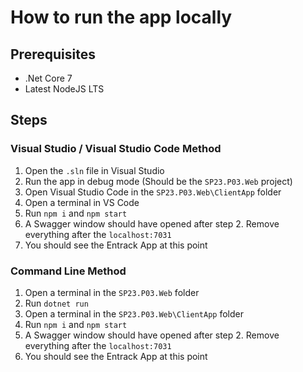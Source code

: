 # How to run the app locally

## Prerequisites
- .Net Core 7
- Latest NodeJS LTS

## Steps

### Visual Studio / Visual Studio Code Method

1. Open the `.sln` file in Visual Studio
2. Run the app in debug mode (Should be the `SP23.P03.Web` project)
3. Open Visual Studio Code in the `SP23.P03.Web\ClientApp` folder
4. Open a terminal in VS Code
5. Run `npm i` and `npm start`
6. A Swagger window should have opened after step 2. Remove everything after the `localhost:7031`
7. You should see the Entrack App at this point

### Command Line Method
1. Open a terminal in the `SP23.P03.Web` folder
2. Run `dotnet run`
3. Open a terminal in the `SP23.P03.Web\ClientApp` folder
4. Run `npm i` and `npm start`
5. A Swagger window should have opened after step 2. Remove everything after the `localhost:7031`
6. You should see the Entrack App at this point